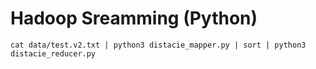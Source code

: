 # Hadoop Sreamming (Python) 

`` cat data/test.v2.txt | python3 distacie_mapper.py | sort | python3 distacie_reducer.py ``
